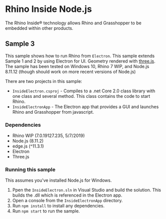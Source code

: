 # Rhino Inside Node.js
The Rhino Inside® technology allows Rhino and Grasshopper to be embedded within other products.

## Sample 3
This sample shows how to run Rhino from `Electron`.
This sample extends Sample 1 and 2 by using Electron for UI. Geometry rendered with [three.js](https://threejs.org).
The sample has been tested on Windows 10, Rhino 7 WIP, and Node.js 8.11.12 (though should work on more recent versions of Node.js)

There are two projects in this sample:
- `InsideElectron.csproj` - Compiles to a .net Core 2.0 class library with one class and several method. This class contains the code to start Rhino.
- `InsideElectronApp` - The Electron app that provides a GUI and launches Rhino and Grasshopper from javascript.

### Dependencies
- Rhino WIP (7.0.19127.235, 5/7/2019)
- Node.js (8.11.2)
- edge.js (^11.3.1)
- Electron
- Three.js

### Running this sample
This assumes you've installed Node.js for Windows.
1. Ppen the `InsideElectron.sln` in Visual Studio and build the solution. This builds the .dll which is referenced in the Electron app.
2. Open a console from the `InsideElectronApp` directory.
3. Run `npm install` to install any dependencies.
4. Run `npm start` to run the sample.

